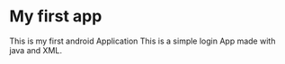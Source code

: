 # My first app

This is my first android Application
This is a simple login App made with 
java and XML. 